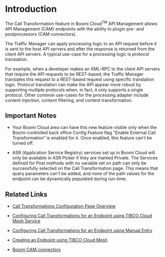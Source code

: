 ﻿---
sidebar_position: 1
---

# Introduction

<head>
  <meta name="guidename" content="API Management"/>
  <meta name="context" content="GUID-d2e9ebb7-e1ee-496f-82ea-c8298ef3850a"/>
</head>

The Call Transformation feature in Boomi Cloud<sup>TM</sup> API Management allows API Management (CAM) endpoints with the ability to plugin pre- and postprocessors (CAM connectors).

The Traffic Manager can apply processing logic to an API request before it is sent to the host API servers and after the response is returned from the client API servers. A typical use-case for a processing logic is protocol translation. 

For example, when a developer makes an XML-RPC to the client API servers that require the API requests to be REST-based, the Traffic Manager translates this request to a REST-based request using specific translation logic. Protocol translation can make the API appear more robust by supporting multiple protocols when, in fact, it only supports a single protocol. Other common use-cases for the processing adapter include content injection, content filtering, and content transformation.

## Important Notes

- Your Boomi Cloud area can have this new feature visible only when the Boomi-controlled back office Config Feature flag "Enable External Call Transformation" is enabled for it. Once enabled, this feature can't be turned off.

- ASR (Application Service Registry) services set up in Boomi Cloud will only be available in ASR Picker if they are marked Private. The Services defined for Post methods with no variable set on path can only be successfully selected on the Call Transformation page. This means that query parameters can't be added, and none of the path values for the endpoint can be dynamically populated during run-time.

## Related Links

- [Call Transformations Configuration Page Overview](./Call_Transformations_page_overview.md)

- [Configuring Call Transformations for an Endpoint using TIBCO Cloud Mesh Service](./Configuring_call_transformation_for_an_endpoint_using_TIBCO_cloud_mesh_service.md)
- [Configuring Call Transformations for an Endpoint using Manual Entry](./Configuring_call_transformation_for_an_endpoint_using_manual_entry.md)

- [Creating an Endpoint using TIBCO Cloud Mesh](../DesignControls/APIdefinitions/Endpoints/Creating_an_endpoint_using_TIBCO_cloud_mesh.md)

- [Boomi CAM connectors](../ConnectorGuides/BoomiMasheryConnectors/Overview.md)                                                            

